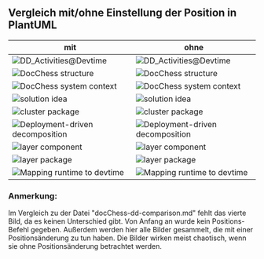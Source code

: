 ## Vergleich mit/ohne Einstellung der Position in PlantUML

| mit     | ohne        |
| ----------- | ----------- |
|![DD_Activities@Devtime](https://www.plantuml.com/plantuml/svg/hLRlJzim4FtklyBgFY1LAW8s42kbWlxOj6cR4DqtGDCrlYHU73jod6xLnF--SvA65iewKF8XSNJlNkwzYo-vo1rOLwIAJoO_BWCd5z99p2yck70oHRQdC7JS6Mvb53ikf4K26SrOdaYTWOMKyp-Cqw6Dm7hfZmz6kvbRAgI0JK4rWH44IMHDeSNOA6Fvcp34ao0eu_VbcIgI8GJkLMppztW0nsjiWKaper6xLnON7cqKvmq07IbiXqw0WpdawsnFaqu3t4ZQKrAZMsR8ZNMnOVUCzQzHeUVv2XeYj7qEERTfyyG-THILoUg8m4KJOcNdEjrk0-5NuswtmmU3CNbNEAaZ_eqmmw5FXLN7rjfEoLzC08f_nzpngLv8QtHAdbSqqzyO5FwrMGzLRFEoZ0CyVT3Vj9zOhnIua3pT_mMsuffWfipI4_3B6bZNTRZcqCtv-VcdoVIkrb3slu85ZxhO8UJOQnYHU-K3g2CLL7XZ6tT6XLI2pz0kq3xl3cvtfqf-iJjXU-uSFNBdCshQmVaMXwB_ToZUS8ZUdvt-oEt-J1NaJWPyXA1f9AbafpK_sxFcRMtD_OEKcQDDj5DCqfOOrPwOTq_5N5aZYd9ixrIKjgL8jwVe-47HQobELd8SoHaR7SgepszrJvL3YnRExqow-hb8bxniFoqoigvJwZai1T7XwsYcTkUZz7dNc9bSEcEN9JYIZZ4QlZtH6_fHMzqC_N2OAvhkPtv-xml8OnHd_S70prnmlWMtsj6NbkOtNvL07m1V1Ar48u_vCeaFdk4hSk9Yu25KobPGLkGnyy5dooApPBXa-6yMfIe4d6m511P96ACeOUHMI2MBqqk44CHyxYTbdP3iIB3rDw_shCvANvZ5zihc-RyQoNitiHG2zPteyOGb6_Ufbxfs3-m2jQ2Vfxy0 "DD_Activities@Devtime")|![DD_Activities@Devtime](https://www.plantuml.com/plantuml/svg/hLPTJzim57tthx2w1wHA8603iT9Mq8zDcxO9mTx6DBdEJUhLiIFxfbiryTztxOHGeAm39G-jfNlkwJtd9YSzyoWSbhdcaycFSubggL21Fvl04bKER4T3YXmjTogR8q-K0m9PmvXVA5C89tBE_p1Ebx49rCTmlRC6ht2bWGek5xefZ8HSPCwM9XbRRHr_bQPmB6MityHFcaYbGkABs6PlOLyShR59cnVMWC4N3fSUtXik621Cfg4TkaIWc0c_plQuwKJ2lQOThGpWgW1k7Sujks6iTmaQ0izdOKG6hiU5vovlVh576mLjYxgImB8fiRYvJhVRGFZ5kDljy7v_JDwLg4p6ln1cE0ojudPZQskdvazM2is_WaS-DKlbhCd9yufc-Xja6MwRzLB5DejZxCF9dVvc_SHweGMcvEdUB-4ghWaKsgu20J-lWVLS1siEVHiC1Xycq--rXhZ_2YOVRB53o77GC2BtuW_GHYfe4enjt1cLIYVy2jmItDFkm6PtgkPdkvEsvyxX0tS-Wg4ds6zmAFj_X-Rt7ABxPwi_QhC_KoqyAib780n5abvijUPdUzQyhgsvkPDoXVGGRHMpQ4kCRa_CcyTYBfnDoXZRMnNbRIaoxIawkbFqKehZMpb8SiRMf2hhyMkpgsDeqG73aqdV8HVfoyVrqw4WwpfHpq4KH5UOeqdjpdiL-YwXi5wXTQi8pXGoHk6xkpiCILkTXo4RPfh2_JJ4zruY_1oIqrw_7o9NODZ0jK5wqL9yyzi9AF_337HA6dKiJ4byuWc-qXCN4m52asm45QMVir1ySYpoIgKh1lzcqRf2YEED0Ec0X36g4aPjX5IoEDr38EISpq9GrWsBBGskVkNLdjLT-JExs4xSNVXJSmOceVz2Vm40 "DD_Activities@Devtime")|
|![DocChess structure](https://www.plantuml.com/plantuml/svg/ZPDDRjim48NtFCKqMQG5gjOeq29DR2DDugQx6FKc_LlGufD4Y2AD8ONOANojNg0NwrXnr3Gmcd0X4CFtlS4yZ4vYqfpQnj5voCygn4WnSPkdbg6U6HJMWxx0kN1D-qLHlCdpldp1WAVz-NiCzDk-EhM-xgG37FR5pp1IEynn3xzaxKjif7WdvGE78b4AnBQi4XdBo9CDNgbOMx_Gh1lwgKYE3mRRw-Py33xDqif17hZHhdjOTzyyD8lWuTFZyhLIdU_UQ3GosoZsQ3YasIecD3GUauvajbdSsdqJxTKyQ3RPb4CATN0_13cxwthBB1TRg6Tc2ml7AE7y3dtaX_g9BoMm7LA9_w6KV_yg2jzAihkyqNkl_uvxTRePWSwS5LqtysIPm5uxYlU7NzwnFJaDRbMwaEXo0MzzIQSXrFznw9DG1xNsddIRLnGgMGQcpJBSm9Q9hi46_gMi0EYJ1UkyafkDYMgd6QmaqImRRwQNxNCwhu-TvFFAw5Z171yDXss4DFpkwSQYWky05aAYVOm0DpObXuiMBbb9yMjRAk6Us50oBC3_qe9rtS5FnISieNNiahBdWqnsw8Wcrh_-qCPIpw74AXkyo4ZA3X7dEi4gTG9lv5V-0m00 "DocChess structure")|![DocChess structure](https://www.plantuml.com/plantuml/svg/ZPFFRjD04CRl-nH3UoX8628aK6cJg3GDvTQ8NCg_msPtRA-ydercrsfIbDVY1NWnncvYIXNHxi5QpNw_RpIVncSnQKvDxU4Yc4c9CK9Ct9ZKCAfd5dD725_G-t03XtcUlp6cBryo8i7XuZqEzDk-EdDKTT817lV5psYbTcpm7dx5cWfifVXEoaSUymGf0BkYJ60Teqaka5AnShJKh6lugK0E1OlRQti-1ahpjFOe3rnhtprikgy9zJ8GKdfSlb6gypqOZKPs6yK138SmNyU4DOp7e2FORHPtTjz4Uxq8ccqsuv125VmFGIQxhdVCQhc5UcQ-TEWP2_IqHn_veNvAXGIsHohnFvJoxrzvJeqakyyRU-_Dtt6lpziHOEATwBgPfwk4JDf3l3_yQiVsv2puTU53WgibagC2paEe_kFG9w6EAaq4kZ4bX5AMWQ5TXbjqHO8RP8lqKbO0uPD3rgQKcui9AgyPMKcYMJPkfvVjyzfKfrxoUMLrBD6UdWo7JKHf-9tWrc69j0CasSS0vDgbvF6oGP-SXFYrAPHmJ-md4UR8_zA2TJG_bPwoHDQXAyYU3pBPe1EOEdhzeOc5Ng0Igspm8WCfUunueHCwfSwGhFp8Vm00 "DocChess structure")|
|![DocChess system context](https://www.plantuml.com/plantuml/svg/bTEzJiCm403WtKznQWUcCZ2sKLMrL4m8f2u8iHZxabXrpf5_H0hYjNW1NenhKagL8IqU8YMvxow-SnOXIXzJPU7MgLM98K3OXOWLA4SHcoYkBEOHeWDlYZA2DXvLD8w4cDuZ1LLQeqhqS8S5eP-2v0mmplFyHYcnZvLKM8JHfakxKQx6qJwgUz3UmzWQmcijGudwGm0lSfgHFdpK2BBi060-tsjzhF4fkjYdfPDUmyeQfDY2THFHaxI_M-faSvITMxcgJXnOj1iOWAe77vtT5TP5UAYH31MmT6uxuEkUN_llhpodH0NI0CC-8nrgWnQ73FtrXrbanarvGys3uYI-7G2r8Ro42319apct1iQlLghjx6GUiscMfO2S-8NU3V8PG7v9y9mAqG2hqq6UyLjNLOaCf_5HgAxeFtY__2dbJFKvpqSZH5WcLMePqOWQ9feTNiAEmVlMNX3EBGKIn5SUmO8L_sG_ "DocChess system context")|![DocChess system context](https://www.plantuml.com/plantuml/svg/bPEnJiCm48PtFyMf7PZAmDX6LTLICI6GkY34OkoBOzKvHxOZKX2lnGlmOboI5geEQV5WAVR__MV_vonYaY7LfODRhrO5nWXn5nEMe3mbR9AuSfWdI1w2DKK2RGEgP3q9CRr7YgfmLXKOu0uDOPY2P0SOvtb-evHejPACGnXjUjkDyXMEMbM_q7t3s5d2QorZWVf300_ocY6zFzG8icmFm7pUqlgtngVejKzBBuE6bRD8gGFMJS90qXskr9FDBzbpArzMDGjDTu41K9s0ZzxjZFC97YeaImQMtcy7-Eg4NuVlhpodcWpI08Qd6EbOMNGunD1VFembnZYKDzJSA3O9NGEea_0G8i9aCkTaOFpgfDhEZjencsPP7P5zN-ZT8Zy1v4s2vzg81fWwxkCPVklBiYRBDY49rTNy1trQ_HXbf-eSpmyZ9bZMgj0oeHLLTm2yX3fesrWlK7ESG89uvlWNJF4FzWC0 "DocChess system context")|
|![solution idea](https://www.plantuml.com/plantuml/svg/ZP9HIyCm58NVyoiksyiihEWUH6ICkJ5XYY1KyFakkMt3qcGcwMhH_NVJhPiL9fg7SCcvtycv8LFdqVgoKE2CAhqq6gGWP8fI3zw0bLdkGKXBl16PMqkzGOi5PDQKcwNEoKgFcXDSTKJuO12MDeBQibdtHll4rug2O0jK9s66VDtuQJ4tobZefobTSxxNT_kzkHzrflwqsx4TOz_TlQHsdWf8kDbG3z21WxwIccA1BYVHoTbxpT6F5kXxC1v3oqqc3ODDedGK4krOsqlem-YGaDrAJdjayUx9QWnFsMMh4tiWvvXIw9C8JwJBVnZmaq5thYXwm2r6KGE-4CzrUBYiFX2hGDnm2iGFeCqyanxkdfVdKN4U3L4T3X-NSPZWLvPEB4CO3Yw7KDt2MqcsXkfmzV6S7yyBGZLm5sm5SVmPJ9Y0k6ogYb5R1RSfQH6-w1S0 "solution idea")|![solution idea](https://www.plantuml.com/plantuml/svg/ZP9HIyCm58NVyoiksyiShEWUH6ICkJ5XYY1CyFakkMt3qcGcwUhG_dVJjQiL9fg7SCcvtycv8JFdqVeyK-2Cohqq6gGWP8fY3zw0bKdgGKXBl1APsqgzGuiP9DRakvLEoKgFcXDSTKJuO12MDeAQibhtHlkrFoWAWirGjS8S-RRoqs9XbB7GZsEwvloebyUzkXzrelwqArd9s7TtRtrmdZ9OSxEZ7g031tqbDKK2NKgYaxFtcg8VBz7tO3A1XfjEAmQhHF4u92fPqqlem-Ym9hkNd8x8yjsJrHYUiiiMBLkJ2umfz4c49zBvFmnuQz2TQpXym3qEXnNuGZpLuU6IGqri0d73AH0_W2RpN7guUrwTHyLvD4HrE7fSHM62NrbgMOOm6boEeBY5jvpi0OhwwjCvFvrdX6hWBjW6ekWpc31H5mMZkWXUCz8YVD0l "solution idea")|
|![cluster package](https://www.plantuml.com/plantuml/svg/ZPCnJyCm48Lt_ufJ6PY2YDj4WgPLfKhCI8oKmRMTDkh5ZXndGC1_vn8792GdnTD9_jwxvxEzQxrmlgiH97QjrmuQ8I_YfDajwjA3j-2gqzc3gfoMlhA6jPVADCA96gIj6skqyV31WDQHf2TdEwFs5gqhYlqFiDt2JLcMNCe1VBB6l_Xtr62igmMoByPAYuhQBqWLaf3cOCOQqWM85igqjz6vb6F7VhrkDflVHf2-mT--99Ff1CnZC9-0bp5uUJqw3z7vrUYhM8FL19p5u6m2pcDmtaSVRxlF_XpA8VjOZsDlQEp71tqliX0TnL4ZB0vcs4MH_iCfJA7XyqwyTv8f92gXYo0MIRx6okWx9TgpLkl7ekXQicQqFL3BUMeLg6oUoWALpr8qXWIJpst_36CWezED08y3RAUDei_s3G00 "cluster package")|![cluster package](https://www.plantuml.com/plantuml/svg/ZPDFIyGm4CNl-HJ3Ul2qOjC_eDkMXGNFWaVNGpPDksNJ9AJfGTJlxgIjWf1spMbWVk_DOvBiUyUi6pe9N0wz4nOCunVM278hHUt0QR1jStPGjLPmrsf5-akh3BEi0wuxevLG3Zu8u3cXjB5wKDL1Istp_F03b2NSr7LDEH_19wtSYtkN0fIs7PFaYv1Qomh7Rr0r9K7DKSqrH1jWFTIHjn4Pv_D4VrwBelWT1D4R_9sBCXujm3G4qmKu3i7nzUXqYawlHaz20v85E0t1wGASXU3CHvzlssT_dien-rpFQpUuzjE3k6Vf55soav2mEQgnArdq3wTf2uQkEr7ln2FORl4U49MetibMYRkAzMTHxHxpVEZHcM3RG_4wb8nGkWwb8vIjGiPd-Ypz2mnnnD2vJyDziXUgmc_s3G00 "cluster package")|
|![Deployment-driven decomposition](https://www.plantuml.com/plantuml/svg/dPHDRzim38Rl-XL4TYWGp4MRhiEs1a6RfZqCwtO8i5rsaINQPYDBXYIdIOV-zz4VJGCqJO3oO0SWtpTy9DAN8KeVwzB032lZrYNQc6XFIxIWKRcoSe4YEIkE36OHeWDFUH51aqVL9iA2R2MzB07-2U2mJcF_iubRP-CyhWromfVIR19JgHQvTxNLryuu3n-o33yhrUQVsYUtHfbKyLrkwLSyaUTRReOindM5u7mid7WIekrqC1pUkPJOSOPBKZWS3c0ylcRqEfBDuISNJIOW0yZd5hSuMKs_vd1LLSbSMfswLQU_MQ6gc_E16xiaxsnpifqDDZRP2NvveTg0zdPzG-pQkRrS3bprfPqNzNnRC3CCY-Wgw0ZGlysJxkRvWobClNi8pzezBDb-biRgCCJzQuWVPEiLpD4lzm7etG3VvLB2R-AvbWRkf2huuW-I5Fj9kbRQAKEhZ--bFm1bjg4Yz-LH6df4Q9VAiY30wKSO0KyDd0qQYJrjU-1uM_AfhJ_lwaURUd7qWDR258CgF59Qypazrc0aloqfNjYyZW8XuPWqhAbXaejc9Owr30NgYs_ZSHtuOF_QEiWSUVs3ybIrEvwzLoYOAKcQaN-jwtFPxjm84fFi_aCXn2LV0d-r_WC0 "Deployment-driven decomposition")|![Deployment-driven decomposition](https://www.plantuml.com/plantuml/svg/dPHDJzj048Rl-oj6wG4fgX64KhKbYY043bLf3v7QIo_htR6zPBrhxKT8gFZldRLDY4H89EPWHvfvtyopE-DB7xWBiTOmmqRRTOqcPDAf9HgGA6pTMA-2ieOTQIm210jEbLK0gHoADk4NoZJSyHhW7mCAOoNsFrFSMXFcOQsH4gxcUfEOSh4edOr6Nbjj7Nme2lmiH9j_Qf_KcYgu2Ezoox_Y2J_VSjFAO5Wt2DQ5oh8dnjfE1yFXdSqLESvmgGGEXmCOZwy9FGPbIlX9HPC9S0_ykSKjJbAhNtEuQffipetCxQhJtwnGn7G-S6EMobcJJhQpmMHJdE2N5weDQ6_NDqIkdTlBvS1LNzfvgPvl2sQ6VX5i0nq1khTvyjqyVp27gRCF_bcxXwNOpvAi3aFSluRueKnSmHpTSX-0t0tmdIyv_5Oqrrp37HSLNVn1ace_ITTAEsLevF4zTmUWz3PKeBuSSgqU4TgbCYJmSFeHHa1J0sU3936dRGyKRqi-jVNdNVreKy-E7j0OcA8NbKELHpgdnmYQqzieGGjRni0GCef9OiqraLoabJYMt5SeBxwDnz7JmVurqVCIQVszSAffTxnuhv0HKvQbaN-jwtF5xjmevNR-7sFiakw0Fbh_0G00 "Deployment-driven decomposition")|
|![layer component](https://www.plantuml.com/plantuml/svg/bPAnJiCm54LtVyLJEp05AKx2G9seKYKcDaRAuDelQLJdkRATeKByEqw08gG4WkTpV8zaRtsGBlIT0IClw43Pxcm9AR0RWtM0OC6rpJ60RXsgq5fY_jJIMJhPVSFmoY2UWrIdnjcUzCuQwuJOVG5L1UkwhhbI8_XWAJo5Yq4Wwpffs1jZjJKw1go464kYiQV7iIbTWVHWqk4Al5FgSsqupsLPNaSWVO6Vcr5JwGpCfs3-Umd_AE5_bcHJbsSpS3u5vpDmCGKNGxPA8KcgE0EmFfZu51lJ4jvgwO-eD_T2z1whQa_GUzaWSARuVuKC4ZSO-J8Zkqui578MoL4ebWa5Oria7V_lEm00 "layer component")|![layer component](https://www.plantuml.com/plantuml/svg/bPAnJiCm54LtVyLJEp0LAKx2G9seKYKcDaRAuDelQLJdkRATeKByEquAHKW9f9xFyJsIlV51kj2r1emyemDbsvCbfC3k35O1WWNNr8S0kd6eGcE9-MD39-ba-mF3EuDuzb8TQsSxqbjhh1DY-msK9Iohgk9A3U2JfV0IpWQ1h6kbOH-CLTRe6B0GOYY9newUXwPa0TA3IVehy46fhxN-l1P5SHs1v0r-RqPD9HCm7uFvtoNyKiB_BKd7Baydu6mCpYRWV0pE-soLm6fLnXc0vTx4frYRXl1UItz0lNuKelDObZk2piiQWJF5RnNIYv3D4zBhmamXOv4SX7oUa3EsGTBn-tu2 "layer component")|
|![layer package](https://www.plantuml.com/plantuml/svg/ZPInQiCm48PtFSMH3frIQiasj75C8D2fGw5Zqa6HvCH4beIi3A7jkrUMd8B1SU99sD_zzw4xl6eTjUxKI93qB2mOoevqBz2Z59K3fy7M-uC3Nbl1NAqLQe-rCjJI1fXkZ5P2EVX6u9-TBzrRVL9yhQMsHR6-06K93rLLOSO2-AQL-tHdAK1fsr29VX6gjEI-_QmeWeUlsAhtO9JCWBOWaov2v8prtRfdirmk_vj0yWN3dhwC9LTWF0RZQHCSJV1D4p8MJgx0wHYSJfkGQ49kccHZuTaLE1-3yywatufEvICUWqn_xaTa_8XsB-APPj56qfsGCDkgA4kJEvBY5HiydOJlI8fNPCXq4kcI_6xDDuUQSw6--DmF6FaP3zuGP8QCmSWC6HCPEVyfksNrRQKtMSXQYITEsuFWYr0I0Nm581U0Z0E8-HwbNwQnhwz5SMhzBI260vHEGoH0sJIK1YYVXD1AAEv_8Ny0 "layer package")|![layer package](https://www.plantuml.com/plantuml/svg/ZPEzQiCm54PtFSKb7Jgbr99jQEAOGA1JXqB7feCYouw9B1bP6KBRTwyikOM2h4IJu9xxtOD-jeEXsfmx0O9Uk8QUiXDjEBeNl3PW5EYsEHgeMisPQPL4mwcLFTMq0wQwNaak3NmYiEjWMnkjphBQAQ5qKUn-WRA4kxgkCMCEV5RIl9cBu22LxgX0tmZLIbHs_A8ed8VjsCiNPvGiW0uWaZ62vunDqyRrljbi_eP0yW7_Pzesbip0E0JZk0ds9lYg2Gc5anau3S5ft8Hu4tBL90k5PpDm7eBpqMHw5QFAgzywcMa_NL5lh-Zmn1zfvcq4FN01YxtqiZIv8SaVSO_ZIVY697z4FOad4PUKm7BvLOvlpDB21gn5A_b3HOSZhzR8wlWwdgcJgKx2TSJiWDA-W51rLHJdmQeZXXsKnY7Ye2mEfGxAen3QSbdPV_y3 "layer package")|
|![Mapping runtime to devtime](https://www.plantuml.com/plantuml/svg/dLJBQiCm4BphAvRqK32arC_Gva5e83UVUYmzg9BiYEXXPBabjFdtoacSGg8cRdKmkyoiPcS4djSM6zj80JckAgvAC8soN3Am6YXxRqiaM67Rtl1oPO5omuZbMg5wpLM53PO0dmZS8LfMMZ5b3trxbbhPPxiH39Gs4eiZy8J9kZIwKNIXXJPmKnH5HCWEt-w-hGvMfHlzptLl3-mUfuVhjWZTXeyXUfbEf_bcqUtv2fF9iPdD0DT0GlIZEmY2V9DhsWWM10D7tjTxfWmH2M7oDQH3Lpj1uLOO2wxO7SNrYj7nJbJr4OrwYvunb-u1s8SsQmyvHYJgDeoy6_xWyIyEr7bieSz2VCgAVApab1NxM6dlE194uiv1udUONC7JotYRWEoLGDOhWL5lR-bVdZf39EkCf7wZHpppuwChywFBysZE57M_acy0 "Mapping runtime to devtime")|![Mapping runtime to devtime](https://www.plantuml.com/plantuml/svg/dLJBQiCm4BphAvRq432qrC_Gva5e83UVUYmzg9BiYEXXPBabjFdtoecJGg8QjpgObMTMCxC2BMkBZMsaW1nN5LSbc4PPBXbO3PIzjoKQ2rROzeVXvSO2vOOHoxL2zPQh2Xii0JuHk4MqhBHYodRxTgsriizs9nWeRIGMP-09asrfTAFeIWjjuAOeYeYG0xu_V5iTh4hN-f_ZtXxOFKwxu_O8ZSF74BtCv_DyjphvV8NPxBnPB03NG4BqepiAWdoNQze85WGZHpxMHwOC4GbXzdLxwqgd9vo3gU2AtL5SRnYT7ZJL4CreiEOLS-tcppwqsNh8CI9HPp3o6Zp3yI_-rVNCGb-0-98L-LZ99IlsiTB1mqWGYRi0YJzVqW-dlN0RNmwAdmsAFnaSBFtBBMU8P5sEr1_p16T-UDBVFUdjHakcg7j1lW40 "Mapping runtime to devtime")|

### Anmerkung:
Im Vergleich zu der Datei "docChess-dd-comparison.md" fehlt das vierte Bild, da es keinen Unterschied gibt. Von Anfang an wurde kein Positions-Befehl gegeben.
Außerdem werden hier alle Bilder gesammelt, die mit einer Positionsänderung zu tun haben. Die Bilder wirken meist chaotisch, wenn sie ohne Positionsänderung betrachtet werden. 